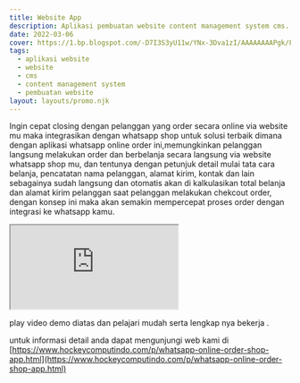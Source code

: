 ```yaml
---
title: Website App
description: Aplikasi pembuatan website content management system cms.
date: 2022-03-06
cover: https://1.bp.blogspot.com/-D7I3S3yU11w/YNx-3Dva1zI/AAAAAAAAPgk/FxuuhdfFBWsRlB4qkK1Bwq1tdQXdBQPygCLcBGAsYHQ/s1920/2.jpg
tags:
  - aplikasi website
  - website
  - cms
  - content management system
  - pembuatan website
layout: layouts/promo.njk
---
```


Ingin cepat closing dengan pelanggan yang order secara online via website mu maka integrasikan dengan whatsapp shop untuk solusi terbaik dimana dengan aplikasi whatsapp online order ini,memungkinkan pelanggan langsung melakukan order dan berbelanja secara langsung via website whatsapp shop mu, dan tentunya dengan petunjuk detail mulai tata cara belanja, pencatatan nama pelanggan, alamat kirim, kontak dan lain sebagainya sudah langsung dan otomatis akan di kalkulasikan total belanja dan alamat kirim pelanggan saat pelanggan melakukan chekcout order, dengan konsep ini maka akan semakin mempercepat proses order dengan integrasi ke whatsapp kamu.

<div class="ratio ratio-16x9">
  <iframe src="https://www.youtube.com/embed/wuvIR7W34M4" class="rounded shadow" title="whatsapp online order online shop" allowfullscreen></iframe>
</div>

play video demo diatas dan pelajari mudah serta lengkap nya bekerja .

untuk informasi detail anda dapat mengunjungi web kami di [https://www.hockeycomputindo.com/p/whatsapp-online-order-shop-app.html](https://www.hockeycomputindo.com/p/whatsapp-online-order-shop-app.html)
